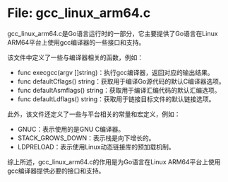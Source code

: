 # File: gcc_linux_arm64.c

gcc_linux_arm64.c是Go语言运行时的一部分，它主要提供了Go语言在Linux ARM64平台上使用gcc编译器的一些接口和支持。

该文件中定义了一些与编译器相关的函数，例如：

- func execgcc(argv []string)：执行gcc编译器，返回对应的输出结果。
- func defaultCflags() string：获取用于编译Go源代码的默认C编译器选项。
- func defaultAsmflags() string：获取用于编译汇编代码的默认汇编选项。
- func defaultLdflags() string：获取用于链接目标文件的默认链接选项。

此外，该文件还定义了一些与平台相关的常量和宏定义，例如：

- GNUC：表示使用的是GNU C编译器。
- STACK_GROWS_DOWN：表示栈是向下增长的。
- LDPRELOAD：表示使用Linux动态链接库的预加载机制。

综上所述，gcc_linux_arm64.c的作用是为Go语言在Linux ARM64平台上使用gcc编译器提供必要的接口和支持。


